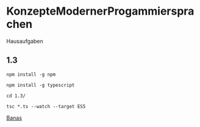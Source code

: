 # KonzepteModernerProgammiersprachen
Hausaufgaben

## 1.3
`npm install -g npm`

`npm install -g typescript`

`cd 1.3/`

`tsc *.ts --watch --target ES5`

[Banas](https://www.youtube.com/watch?v=-PR_XqW9JJU)
